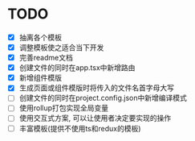 # TODO

- [x] 抽离各个模板
- [x] 调整模板使之适合当下开发
- [x] 完善readme文档
- [x] 创建文件的同时在app.tsx中新增路由
- [x] 新增组件模版
- [x] 生成页面或组件模版时将传入的文件名首字母大写
- [ ] 创建文件的同时在project.config.json中新增编译模式
- [ ] 使用rollup打包实现全局变量
- [ ] 使用交互式方案, 可以让使用者决定要实现的操作
- [ ] 丰富模板(提供不使用ts和redux的模板)
